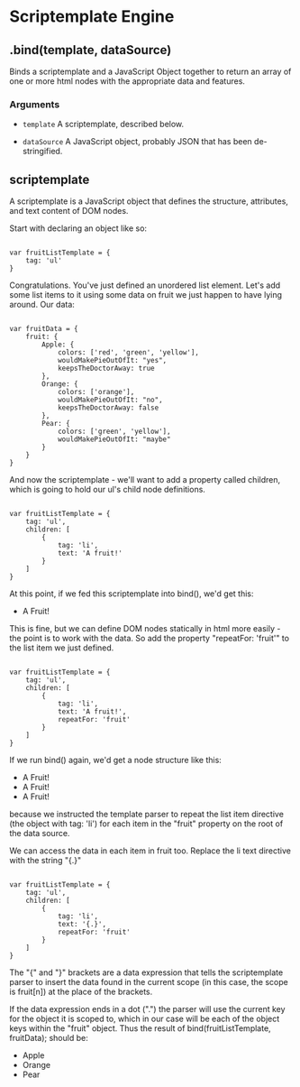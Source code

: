 Scriptemplate Engine
====================

.bind(template, dataSource)
-------
Binds a scriptemplate and a JavaScript Object together to return an array of one or more html nodes with the appropriate data and features.
### Arguments
* <code>template</code>
A scriptemplate, described below.

* <code>dataSource</code>
A JavaScript object, probably JSON that has been de-stringified.

scriptemplate
-------------
A scriptemplate is a JavaScript object that defines the structure, attributes, and text content of DOM nodes.

Start with declaring an object like so:
<pre><code>
var fruitListTemplate = {
	tag: 'ul'
}
</code></pre>

Congratulations. You've just defined an unordered list element.
Let's add some list items to it using some data on fruit we just happen to have lying around.
Our data:
<pre><code>
var fruitData = {
	fruit: {
		Apple: {
			colors: ['red', 'green', 'yellow'],
			wouldMakePieOutOfIt: "yes",
			keepsTheDoctorAway: true
		},
		Orange: {
			colors: ['orange'],
			wouldMakePieOutOfIt: "no",
			keepsTheDoctorAway: false
		},
		Pear: {
			colors: ['green', 'yellow'],
			wouldMakePieOutOfIt: "maybe"
		}
	}
}
</code></pre>
And now the scriptemplate - we'll want to add a property called children, which is going to hold our ul's child node definitions.
<pre><code>
var fruitListTemplate = {
	tag: 'ul',
	children: [
		{
			tag: 'li',
			text: 'A fruit!'
		}
	]
}
</code></pre>
At this point, if we fed this scriptemplate into bind(), we'd get this:
<ul>
	<li>A Fruit!</li>
</ul>
This is fine, but we can define DOM nodes statically in html more easily - the 
point is to work with the data.
So add the property "repeatFor: 'fruit'" to the list item we just defined.
<pre><code>
var fruitListTemplate = {
	tag: 'ul',
	children: [
		{
			tag: 'li',
			text: 'A fruit!',
			repeatFor: 'fruit'
		}
	]
}
</code></pre>
 
If we run bind() again, we'd get a node structure like this:
<ul>
	<li>A Fruit!</li>
	<li>A Fruit!</li>
	<li>A Fruit!</li>
</ul>
because we instructed the template parser to repeat the list item directive 
(the object with tag: 'li') for each item in the "fruit" property on the root of the data source.

We can access the data in each item in fruit too. Replace the li text directive with the string "{.}"
<pre><code>
var fruitListTemplate = {
	tag: 'ul',
	children: [
		{
			tag: 'li',
			text: '{.}',
			repeatFor: 'fruit'
		}
	]
}
</code></pre>
The "{" and "}" brackets are a data expression that tells the scriptemplate parser to insert the data found in the current scope
(in this case, the scope is fruit[n]) at the place of the brackets.

If the data expression ends in a dot (".") the parser will use the current key for the object it is scoped to, which in our case 
will be each of the object keys within the "fruit" object. Thus the result of bind(fruitListTemplate, fruitData); should be:
<ul>
	<li>Apple</li>
	<li>Orange</li>
	<li>Pear</li>
</ul>


